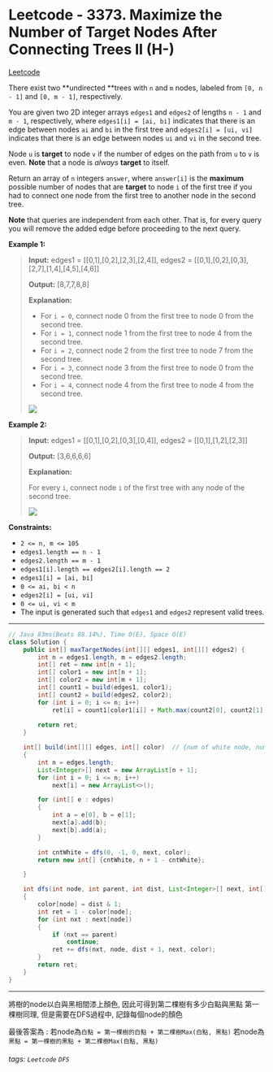 # Leetcode - 3373. Maximize the Number of Target Nodes After Connecting Trees II (H-)

[Leetcode](https://leetcode.com/problems/maximize-the-number-of-target-nodes-after-connecting-trees-ii/)

There exist two **undirected **trees with `n` and `m` nodes, labeled from `[0, n - 1]` and `[0, m - 1]`, respectively.

You are given two 2D integer arrays `edges1` and `edges2` of lengths `n - 1` and `m - 1`, respectively, where `edges1[i] = [ai, bi]` indicates that there is an edge between nodes `ai` and `bi` in the first tree and `edges2[i] = [ui, vi]` indicates that there is an edge between nodes `ui` and `vi` in the second tree.

Node `u` is **target** to node `v` if the number of edges on the path from `u` to `v` is even. **Note** that a node is _always_ **target** to itself.

Return an array of `n` integers `answer`, where `answer[i]` is the **maximum** possible number of nodes that are **target** to node `i` of the first tree if you had to connect one node from the first tree to another node in the second tree.

**Note** that queries are independent from each other. That is, for every query you will remove the added edge before proceeding to the next query.

**Example 1:**

> **Input:** edges1 = [[0,1],[0,2],[2,3],[2,4]], edges2 = [[0,1],[0,2],[0,3],[2,7],[1,4],[4,5],[4,6]]
> 
> **Output:** [8,7,7,8,8]
> 
> **Explanation:**
> 
> -   For `i = 0`, connect node 0 from the first tree to node 0 from the second tree.
> -   For `i = 1`, connect node 1 from the first tree to node 4 from the second tree.
> -   For `i = 2`, connect node 2 from the first tree to node 7 from the second tree.
> -   For `i = 3`, connect node 3 from the first tree to node 0 from the second tree.
> -   For `i = 4`, connect node 4 from the first tree to node 4 from the second tree.
> 
> ![](https://assets.leetcode.com/uploads/2024/09/24/3982-1.png)

**Example 2:**

> **Input:** edges1 = [[0,1],[0,2],[0,3],[0,4]], edges2 = [[0,1],[1,2],[2,3]]
> 
> **Output:** [3,6,6,6,6]
> 
> **Explanation:**
> 
> For every `i`, connect node `i` of the first tree with any node of the second tree.
> 
> ![](https://assets.leetcode.com/uploads/2024/09/24/3928-2.png)

**Constraints:**

-   `2 <= n, m <= 105`
-   `edges1.length == n - 1`
-   `edges2.length == m - 1`
-   `edges1[i].length == edges2[i].length == 2`
-   `edges1[i] = [ai, bi]`
-   `0 <= ai, bi < n`
-   `edges2[i] = [ui, vi]`
-   `0 <= ui, vi < m`
-   The input is generated such that `edges1` and `edges2` represent valid trees.

---
```java
// Java 83ms(Beats 88.14%), Time O(E), Space O(E)
class Solution {
    public int[] maxTargetNodes(int[][] edges1, int[][] edges2) {
        int n = edges1.length, m = edges2.length;
        int[] ret = new int[n + 1];
        int[] color1 = new int[n + 1];
        int[] color2 = new int[m + 1];
        int[] count1 = build(edges1, color1);
        int[] count2 = build(edges2, color2);
        for (int i = 0; i <= n; i++)
            ret[i] = count1[color1[i]] + Math.max(count2[0], count2[1]);
        
        return ret;
    }

    int[] build(int[][] edges, int[] color)  // {num of white node, num of black node}
    {
        int n = edges.length;
        List<Integer>[] next = new ArrayList[n + 1];
        for (int i = 0; i <= n; i++)
            next[i] = new ArrayList<>();

        for (int[] e : edges)
        {
            int a = e[0], b = e[1];
            next[a].add(b);
            next[b].add(a);
        }

        int cntWhite = dfs(0, -1, 0, next, color);
        return new int[] {cntWhite, n + 1 - cntWhite};

    }

    int dfs(int node, int parent, int dist, List<Integer>[] next, int[] color)
    {
        color[node] = dist & 1;
        int ret = 1 - color[node];
        for (int nxt : next[node])
        {
            if (nxt == parent)
                continue;
            ret += dfs(nxt, node, dist + 1, next, color);
        }
        return ret;
    }
}
```
---

將樹的node以白與黑相間漆上顏色, 因此可得到第二棵樹有多少白點與黑點
第一棵樹同理, 但是需要在DFS過程中, 記錄每個node的顏色

最後答案為 :
若node為`白點 = 第一棵樹的白點 + 第二棵樹Max(白點, 黑點)`
若node為`黑點 = 第一棵樹的黑點 + 第二棵樹Max(白點, 黑點)`


###### tags: `Leetcode` `DFS`